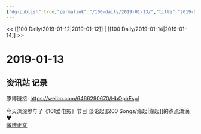 ```yaml
---
{"dg-publish":true,"permalink":"/100-daily/2019-01-13/","title":"2019-01-13"}
---
```



<< [[100 Daily/2019-01-12\|2019-01-12]] | [[100 Daily/2019-01-14\|2019-01-14]] >>

# 2019-01-13

## 资讯站 记录

原博链接: https://weibo.com/6466290670/HbOphEspl

今天深深参与了《101爱电影》节目 谈论起[[200 Songs/缘起\|缘起]]的点点滴滴❤️  
[微博正文](https://weibo.com/detail/4328111409708229)
